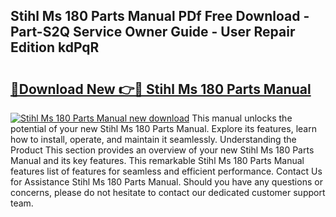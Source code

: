 ## Stihl Ms 180 Parts Manual PDf Free Download - Part-S2Q Service Owner Guide - User Repair Edition kdPqR

# <h2><a href="http://bc55670.oget.top/?id=Stihl+Ms+180+Parts+Manual">🔗Download New 👉🔴 Stihl Ms 180 Parts Manual</a></h2>

[![Stihl Ms 180 Parts Manual new download](https://i.imgur.com/5g1atiW.png)](http://bc55670.oget.top/?id=Stihl+Ms+180+Parts+Manual)
This manual unlocks the potential of your new Stihl Ms 180 Parts Manual. Explore its features, learn how to install, operate, and maintain it seamlessly. Understanding the Product This section provides an overview of your new Stihl Ms 180 Parts Manual and its key features. This remarkable Stihl Ms 180 Parts Manual features list of features for seamless and efficient performance. Contact Us for Assistance Stihl Ms 180 Parts Manual. Should you have any questions or concerns, please do not hesitate to contact our dedicated customer support team.
